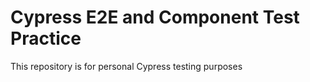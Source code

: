 # Cypress E2E and Component Test Practice

This repository is for personal Cypress testing purposes

